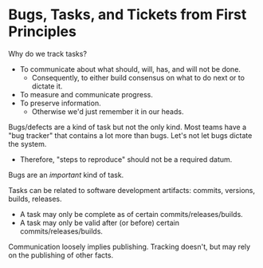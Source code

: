 # Bugs, Tasks, and Tickets from First Principles

Why do we track tasks?

* To communicate about what should, will, has, and will not be done.
    * Consequently, to either build consensus on what to do next or to dictate
      it.
* To measure and communicate progress.
* To preserve information.
    * Otherwise we'd just remember it in our heads.

Bugs/defects are a kind of task but not the only kind. Most teams have a "bug
tracker" that contains a lot more than bugs. Let's not let bugs dictate the
system.

* Therefore, "steps to reproduce" should not be a required datum.

Bugs are an _important_ kind of task.

Tasks can be related to software development artifacts: commits, versions,
builds, releases.

* A task may only be complete as of certain commits/releases/builds.
* A task may only be valid after (or before) certain commits/releases/builds.

Communication loosely implies publishing. Tracking doesn't, but may rely on
the publishing of other facts.
